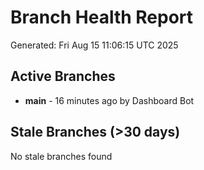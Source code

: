 # Branch Health Report
Generated: Fri Aug 15 11:06:15 UTC 2025

## Active Branches
- **main** - 16 minutes ago by Dashboard Bot

## Stale Branches (>30 days)
No stale branches found
